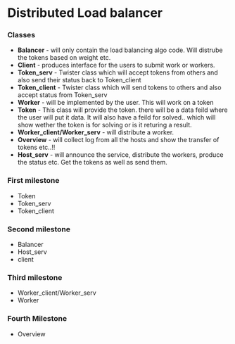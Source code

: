 # Distributed Load balancer
### Classes
* **Balancer** - will only contain the load balancing algo code. Will distrube the
tokens based on weight etc.
* **Client** - produces interface for the users to submit work or workers.
* **Token_serv** - Twister class which will accept tokens from others and also send
their status back to Token_client
* **Token_client** - Twister class which will send tokens to others and also accept
status from Token_serv
* **Worker** - will be implemented by the user. This will work on a token
* **Token** - This class will provide the token. there will be a data feild where
the user will put it data. It will also have a feild for solved.. which will
show wether the token is for solving or is it returing a result.
* **Worker_client/Worker_serv** - will distribute a worker.
* **Overview** - will collect log from all the hosts and show the transfer of
tokens etc..!!
* **Host_serv** - will announce the service, distribute the workers, produce the
status etc. Get the tokens as well as send them.

### First milestone
* Token
* Token_serv
* Token_client

### Second milestone
* Balancer
* Host_serv
* client

### Third milestone
* Worker_client/Worker_serv
* Worker

### Fourth Milestone
* Overview
